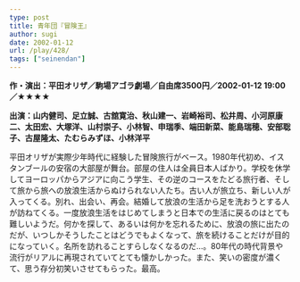 ```yaml
---
type: post
title: 青年団『冒険王』
author: sugi
date: 2002-01-12
url: /play/428/
tags: ["seinendan"]
---
```

**作・演出：平田オリザ／駒場アゴラ劇場／自由席3500円／2002-01-12 19:00／★★★★**

**出演：山内健司、足立誠、古舘寛治、秋山建一、岩崎裕司、松井周、小河原康二、太田宏、大塚洋、山村崇子、小林智、申瑞季、端田新菜、能島瑞穂、安部聡子、古屋隆太、たむらみずほ、小林洋平**

平田オリザが実際少年時代に経験した冒険旅行がベース。1980年代初め、イスタンブールの安宿の大部屋が舞台。部屋の住人は全員日本人ばかり。学校を休学してヨーロッパからアジアに向こう学生、その逆のコースをたどる旅行者、そして旅から旅への放浪生活からぬけられない人たち。古い人が旅立ち、新しい人が入ってくる。別れ、出会い、再会。結婚して放浪の生活から足を洗おうとする人が訪ねてくる。一度放浪生活をはじめてしまうと日本での生活に戻るのはとても難しいようだ。何かを探して、あるいは何かを忘れるために、放浪の旅に出たのだが、いつしかそうしたことはどうでもよくなって、旅を続けることだけが目的になっていく。名所を訪れることすらしなくなるのだ...。80年代の時代背景や流行がリアルに再現されていてとても懐かしかった。また、笑いの密度が濃くて、思う存分初笑いさせてもらった。最高。

